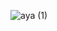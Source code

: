 ![aya (1)](https://user-images.githubusercontent.com/59098432/197786600-6013b637-e726-443b-9d82-8402daf26672.png)
